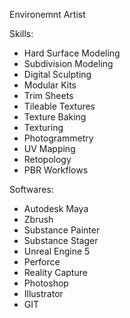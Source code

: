 Environemnt Artist

Skills:
- Hard Surface Modeling
- Subdivision Modeling
- Digital Sculpting
- Modular Kits
- Trim Sheets
- Tileable Textures
- Texture Baking
- Texturing
- Photogrammetry
- UV Mapping
- Retopology
- PBR Workflows

Softwares:
- Autodesk Maya
- Zbrush
- Substance Painter
- Substance Stager
- Unreal Engine 5
- Perforce
- Reality Capture
- Photoshop
- Illustrator
- GIT
